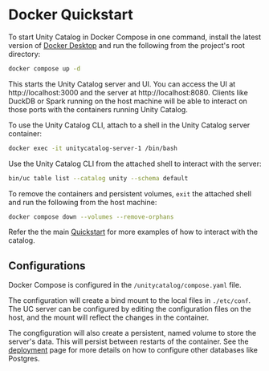 # Docker Quickstart

To start Unity Catalog in Docker Compose in one command, install the latest
version of [Docker Desktop](https://www.docker.com/products/docker-desktop/) and
run the following from the project's root directory:

```sh
docker compose up -d
```

This starts the Unity Catalog server and UI. You can access the UI at
http://localhost:3000 and the server at http://localhost:8080. Clients like
DuckDB or Spark running on the host machine will be able to interact on those
ports with the containers running Unity Catalog.

To use the Unity Catalog CLI, attach to a shell in the Unity Catalog server
container:

```sh
docker exec -it unitycatalog-server-1 /bin/bash
```

Use the Unity Catalog CLI from the attached shell to interact with the server:
```sh
bin/uc table list --catalog unity --schema default
```

To remove the containers and persistent volumes, `exit` the attached shell and
run the following from the host machine:
```sh
docker compose down --volumes --remove-orphans
```

Refer the the main [Quickstart](quickstart.md) for more examples of how to
interact with the catalog.

## Configurations
Docker Compose is configured in the `/unitycatalog/compose.yaml` file.

The configuration will create a bind mount to the local files in `./etc/conf`.
The UC server can be configured by editing the configuration files on the host,
and the mount will reflect the changes in the container.

The congfiguration will also create a persistent, named volume to store the
server's data. This will persist between restarts of the container. See the
[deployment](./deployment.md) page for more details on how to configure other
databases like Postgres.
